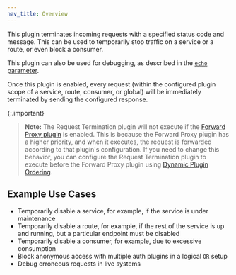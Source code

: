```yaml
---
nav_title: Overview
---
```


This plugin terminates incoming requests with a specified status code and
message. This can be used to temporarily stop traffic on a service or a route,
or even block a consumer. 

This plugin can also be used for debugging, as described in the 
[`echo` parameter](/hub/kong-inc/request-termination/configuration/#config-echo).

Once this plugin is enabled, every request (within the configured plugin scope of a service,
route, consumer, or global) will be immediately terminated by sending the configured response.

{:.important}
> **Note:** The Request Termination plugin will not execute if the [Forward Proxy plugin](/hub/kong-inc/forward-proxy/) is enabled. This is because the Forward Proxy plugin has a higher priority, and when it executes, the request is forwarded according to that plugin's configuration. If you need to change this behavior, you can configure the Request Termination plugin to execute before the Forward Proxy plugin using [Dynamic Plugin Ordering](/gateway/latest/kong-enterprise/plugin-ordering/).

## Example Use Cases

- Temporarily disable a service, for example, if the service is under maintenance
- Temporarily disable a route, for example, if the rest of the service is up and running, but a particular endpoint must be disabled
- Temporarily disable a consumer, for example, due to excessive consumption
- Block anonymous access with multiple auth plugins in a logical `OR` setup
- Debug erroneous requests in live systems
